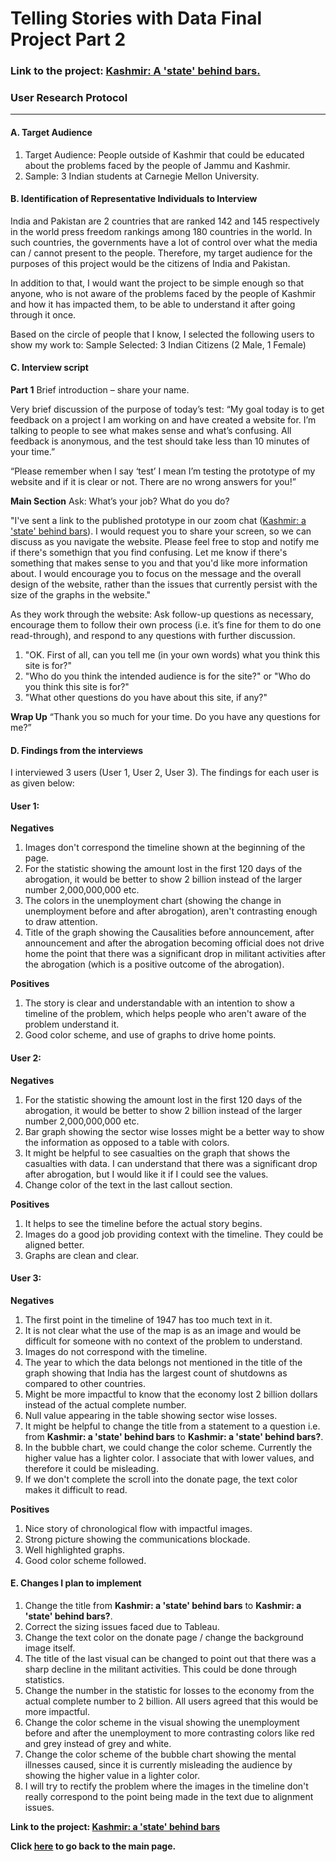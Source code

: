 # Telling Stories with Data Final Project Part 2

### Link to the project: [Kashmir: A 'state' behind bars.](https://carnegiemellon.shorthandstories.com/kashmir--a--state--behind-bars/index.html)

### User Research Protocol
---
#### A. Target Audience

1. Target Audience: People outside of Kashmir that could be educated about the problems faced by the people of Jammu and Kashmir.
2. Sample: 3 Indian students at Carnegie Mellon University.

#### B. Identification of Representative Individuals to Interview
India and Pakistan are 2 countries that are ranked 142 and 145 respectively in the world press freedom rankings among 180 countries in the world. In such countries, the governments have a lot of control over what the media can / cannot present to the people. Therefore, my target audience for the purposes of this project would be the citizens of India and Pakistan. 

In addition to that, I would want the project to be simple enough so that anyone, who is not aware of the problems faced by the people of Kashmir and how it has impacted them, to be able to understand it after going through it once. 

Based on the circle of people that I know, I selected the following users to show my work to:
Sample Selected: 3 Indian Citizens (2 Male, 1 Female)

#### C. Interview script 

**Part 1**
Brief introduction – share your name. 

Very brief discussion of the purpose of today’s test: “My goal today is to get feedback on a project I am working on and have created a website for. I’m talking to people to see what makes sense and what’s confusing. All feedback is anonymous, and the test should take less than 10 minutes of your time.”

“Please remember when I say ‘test’ I mean I’m testing the prototype of my website and if it is clear or not. There are no wrong answers for you!”

**Main Section**
Ask: What’s your job? What do you do?

"I've sent a link to the published prototype in our zoom chat ([Kashmir: a 'state' behind bars](https://carnegiemellon.shorthandstories.com/kashmir--a--state--behind-bars/index.html)). I would request you to share your screen, so we can discuss as you navigate the website. Please feel free to stop and notify me if there's somethign that you find confusing. Let me know if there's something that makes sense to you and that you'd like more information about. I would encourage you to focus on the message and the overall design of the website, rather than the issues that currently persist with the size of the graphs in the website."

As they work through the website: Ask follow-up questions as necessary, encourage them to follow their own process (i.e. it’s fine for them to do one read-through), and respond to any questions with further discussion.
1. "OK. First of all, can you tell me (in your own words) what you think this site is for?"
2. "Who do you think the intended audience is for the site?" or "Who do you think this site is for?"
3. "What other questions do you have about this site, if any?"

**Wrap Up**
“Thank you so much for your time. Do you have any questions for me?”

#### D. Findings from the interviews

I interviewed 3 users (User 1, User 2, User 3). The findings for each user is as given below:

#### User 1:

**Negatives**
1. Images don't correspond the timeline shown at the beginning of the page. 
2. For the statistic showing the amount lost in the first 120 days of the abrogation, it would be better to show 2 billion instead of the larger number 2,000,000,000 etc.
3. The colors in the unemployment chart (showing the change in unemployment before and after abrogation), aren't contrasting enough to draw attention. 
4. Title of the graph showing the Causalities before announcement, after announcement and after the abrogation becoming official does not drive home the point that there was a significant drop in militant activities after the abrogation (which is a positive outcome of the abrogation).

**Positives**
1. The story is clear and understandable with an intention to show a timeline of the problem, which helps people who aren't aware of the problem understand it. 
2. Good color scheme, and use of graphs to drive home points. 

#### User 2:

**Negatives**
1. For the statistic showing the amount lost in the first 120 days of the abrogation, it would be better to show 2 billion instead of the larger number 2,000,000,000 etc.
2. Bar graph showing the sector wise losses might be a better way to show the information as opposed to a table with colors. 
3. It might be helpful to see casualties on the graph that shows the casualties with data. I can understand that there was a significant drop after abrogation, but I would like it if I could see the values. 
4. Change color of the text in the last callout section. 

**Positives**
1. It helps to see the timeline before the actual story begins. 
2. Images do a good job providing context with the timeline. They could be aligned better. 
3. Graphs are clean and clear. 

#### User 3:

**Negatives**
1. The first point in the timeline of 1947 has too much text in it. 
2. It is not clear what the use of the map is as an image and would be difficult for someone with no context of the problem to understand. 
3. Images do not correspond with the timeline. 
4. The year to which the data belongs not mentioned in the title of the graph showing that India has the largest count of shutdowns as compared to other countries. 
5. Might be more impactful to know that the economy lost 2 billion dollars instead of the actual complete number. 
6. Null value appearing in the table showing sector wise losses. 
7. It might be helpful to change the title from a statement to a question i.e. from **Kashmir: a 'state' behind bars** to **Kashmir: a 'state' behind bars?**.
8. In the bubble chart, we could change the color scheme. Currently the higher value has a lighter color. I associate that with lower values, and therefore it could be misleading. 
9. If we don't complete the scroll into the donate page, the text color makes it difficult to read. 

**Positives**
1. Nice story of chronological flow with impactful images. 
2. Strong picture showing the communications blockade. 
3. Well highlighted graphs. 
4. Good color scheme followed. 

#### E. Changes I plan to implement
1. Change the title from **Kashmir: a 'state' behind bars** to **Kashmir: a 'state' behind bars?**.
2. Correct the sizing issues faced due to Tableau. 
3. Change the text color on the donate page / change the background image itself. 
4. The title of the last visual can be changed to point out that there was a sharp decline in the militant activities. This could be done through statistics. 
5. Change the number in the statistic for losses to the economy from the actual complete number to 2 billion. All users agreed that this would be more impactful. 
6. Change the color scheme in the visual showing the unemployment before and after the unemployment to more contrasting colors like red and grey instead of grey and white. 
7. Change the color scheme of the bubble chart showing the mental illnesses caused, since it is currently misleading the audience by showing the higher value in a lighter color. 
8. I will try to rectify the problem where the images in the timeline don't really correspond to the point being made in the text due to alignment issues.


**Link to the project: [Kashmir: a 'state' behind bars](https://carnegiemellon.shorthandstories.com/kashmir--a--state--behind-bars/index.html)**

**Click [here](TSWD.md) to go back to the main page.**
